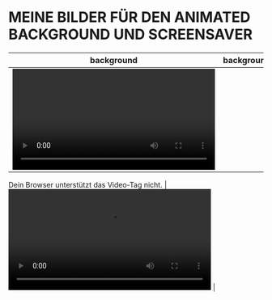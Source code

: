 # MEINE BILDER FÜR DEN ANIMATED BACKGROUND UND SCREENSAVER


| **background** | **background_50** |
| :---: | :---: |
| <video width="400" controls>
  <source src="/../main/06_A_BACKGROUND/Bildschirmschoner_Hintergrund/Advent.mp4" type="video/mp4">
  Dein Browser unterstützt das Video-Tag nicht.
</video> | <video width="400" controls>
  <source src="/../main/06_A_BACKGROUND/Bildschirmschoner_Hintergrund/Bergsee.mp4" type="video/mp4">
  Dein Browser unterstützt das Video-Tag nicht.
</video> |
